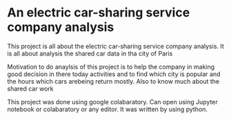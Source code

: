 # An electric car-sharing service company analysis
This project is all about the electric car-sharing service company analysis. It is all about analysis the shared car data in tha city of Paris

Motivation to do anaylsis of this project is to help the company in making good decision in there today activities and to find which city is popular and the hours which cars arebeing return mostly. Also to know much about the shared car work

This project was done using google colabaratory. Can open using Jupyter notebook or colabaratory or any editor. It was written by using python.
